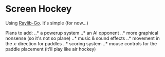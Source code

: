 # Screen Hockey

Using [Raylib-Go](https://github.com/gen2brain/raylib-go). It's simple (for now...)

Plans to add:
..* a powerup system
..* an AI opponent
..* more graphical nonsense (so it's not so plane)
..* music & sound effects
..* movement in the x-direction for paddles
..* scoring system
..* mouse controls for the paddle placement (it'll play like air hockey)
